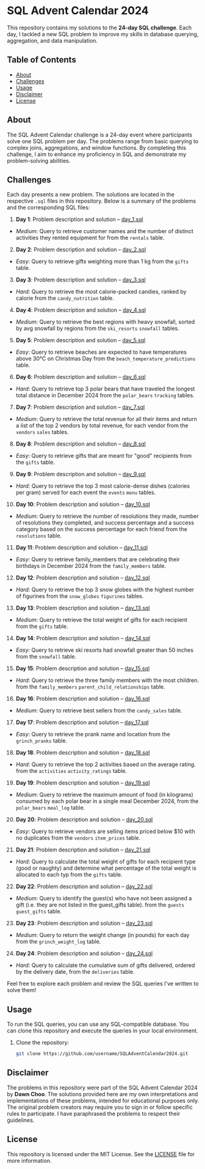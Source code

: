 # SQL Advent Calendar 2024

This repository contains my solutions to the **24-day SQL challenge**. Each day, I tackled a new SQL problem to improve my skills in database querying, aggregation, and data manipulation.

## Table of Contents

- [About](#about)
- [Challenges](#challenges)
- [Usage](#usage)
- [Disclaimer](#disclaimer)
- [License](#license)

## About

The SQL Advent Calendar challenge is a 24-day event where participants solve one SQL problem per day. The problems range from basic querying to complex joins, aggregations, and window functions. By completing this challenge, I aim to enhance my proficiency in SQL and demonstrate my problem-solving abilities.

## Challenges

Each day presents a new problem. The solutions are located in the respective `.sql` files in this repository. Below is a summary of the problems and the corresponding SQL files:

1. **Day 1**: Problem description and solution – [day_1.sql](./day_1.sql)
- *Medium*: Query to retrieve customer names and the number of distinct activities they rented equipment for from the `rentals` table.
2. **Day 2**: Problem description and solution – [day_2.sql](./day_2.sql)
- *Easy*: Query to retrieve gifts weighting more than 1 kg from the `gifts` table.
3. **Day 3**: Problem description and solution – [day_3.sql](./day_3.sql)
- *Hard*: Query to retrieve the most calorie-packed candies, ranked by calorie from the `candy_nutrition` table.
4. **Day 4**: Problem description and solution – [day_4.sql](./day_4.sql)
- *Medium*: Query to retrieve the best regions with heavy snowfall, sorted by avg snowfall by regions from the `ski_resorts` `snowfall` tables.
5. **Day 5**: Problem description and solution – [day_5.sql](./day_5.sql)
- *Easy*: Query to retrieve beaches are expected to have temperatures above 30°C on Christmas Day from the `beach_temperature_predictions` table.
6. **Day 6**: Problem description and solution – [day_6.sql](./day_6.sql)
- *Hard*: Query to retrieve top 3 polar bears that have traveled the longest total distance in December 2024 from the `polar_bears` `tracking` tables.
7. **Day 7**: Problem description and solution – [day_7.sql](./day_7.sql)
- *Medium*: Query to retrieve the total revenue for all their items and return a list of the top 2 vendors by total revenue, for each vendor from the `vendors` `sales` tables.
8. **Day 8**: Problem description and solution – [day_8.sql](./day_8.sql)
- *Easy*: Query to retrieve gifts that are meant for "good" recipients from the `gifts` table.
9. **Day 9**: Problem description and solution – [day_9.sql](./day_9.sql)
- *Hard*: Query to retrieve the top 3 most calorie-dense dishes (calories per gram) served for each event the `events` `menu` tables.
10. **Day 10**: Problem description and solution – [day_10.sql](./day_10.sql)
- *Medium*: Query to retrieve the number of resolutions they made, number of resolutions they completed, and success percentage and a success category based on the success percentage for each friend from the `resolutions` table.
11. **Day 11**: Problem description and solution – [day_11.sql](./day_11.sql)
- *Easy*: Query to retrieve family_members that are celebrating their birthdays in December 2024 from the `family_members` table.
12. **Day 12**: Problem description and solution – [day_12.sql](./day_12.sql)
- *Hard*: Query to retrieve the top 3 snow globes with the highest number of figurines from the `snow_globes` `figurines` tables.
13. **Day 13**: Problem description and solution – [day_13.sql](./day_13.sql)
- *Medium*: Query to retrieve the total weight of gifts for each recipient from the `gifts` table.
14. **Day 14**: Problem description and solution – [day_14.sql](./day_14.sql)
- *Easy*: Query to retrieve ski resorts had snowfall greater than 50 inches from the `snowfall` table.
15. **Day 15**: Problem description and solution – [day_15.sql](./day_15.sql)
- *Hard*: Query to retrieve the three family members with the most children.  from the `family_members` `parent_child_relationships` table.
16. **Day 16**: Problem description and solution – [day_16.sql](./day_16.sql)
- *Medium*: Query to retrieve best sellers from the `candy_sales` table.
17. **Day 17**: Problem description and solution – [day_17.sql](./day_17.sql)
- *Easy*: Query to retrieve  the prank name and location from the `grinch_pranks` table.
18. **Day 18**: Problem description and solution – [day_18.sql](./day_18.sql)
- *Hard*: Query to retrieve the top 2 activities based on the average rating. from the `activities` `activity_ratings` table.
19. **Day 19**: Problem description and solution – [day_19.sql](./day_19.sql)
- *Medium*: Query to retrieve the maximum amount of food (in kilograms) consumed by each polar bear in a single meal December 2024, from the `polar_bears` `meal_log` table.
20. **Day 20**: Problem description and solution – [day_20.sql](./day_20.sql)
- *Easy*: Query to retrieve vendors are selling items priced below $10 with no duplicates from the `vendors` `item_prices` table.
21. **Day 21**: Problem description and solution – [day_21.sql](./day_21.sql)
- *Hard*: Query to calculate the total weight of gifts for each recipient type (good or naughty) and determine what percentage of the total weight is allocated to each typ from the `gifts` table.
22. **Day 22**: Problem description and solution – [day_22.sql](./day_22.sql)
- *Medium*: Query to identify the guest(s) who have not been assigned a gift (i.e. they are not listed in the guest_gifts table). from the `guests` `guest_gifts` table.
23. **Day 23**: Problem description and solution – [day_23.sql](./day_23.sql)
- *Medium*: Query  to return the weight change (in pounds) for each day from the `grinch_weight_log` table.
24. **Day 24**: Problem description and solution – [day_24.sql](./day_24.sql)
- *Hard*: Query to calculate the cumulative sum of gifts delivered, ordered by the delivery date, from the `deliveries` table.

Feel free to explore each problem and review the SQL queries I've written to solve them!

## Usage

To run the SQL queries, you can use any SQL-compatible database. You can clone this repository and execute the queries in your local environment.

1. Clone the repository:
   ```bash
   git clone https://github.com/username/SQLAdventCalendar2024.git

## Disclaimer

The problems in this repository were part of the SQL Advent Calendar 2024 by **Dawn Choo**. The solutions provided here are my own interpretations and implementations of these problems, intended for educational purposes only. The original problem creators may require you to sign in or follow specific rules to participate. I have paraphrased the problems to respect their guidelines.

## License

This repository is licensed under the MIT License. See the [LICENSE](./LICENSE) file for more information.
